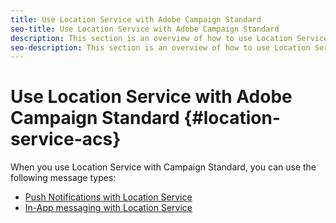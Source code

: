 ```yaml
---
title: Use Location Service with Adobe Campaign Standard 
seo-title: Use Location Service with Adobe Campaign Standard
description: This section is an overview of how to use Location Service with Campaign Standard. 
seo-description: This section is an overview of how to use Location Service with Campaign Standard.
---
```


# Use Location Service with Adobe Campaign Standard {#location-service-acs}

When you use Location Service with Campaign Standard, you can use the following message types:

* [Push Notifications with Location Service](/help/use-places-with-other-solutions/places-acs/places-acs-push-notifications.md)
* [In-App messaging with Location Service](/help/use-places-with-other-solutions/places-acs/places-acs-in-app-messages.md)